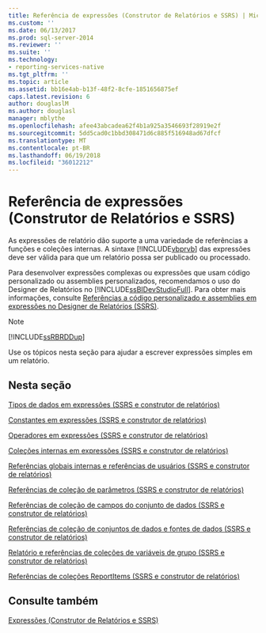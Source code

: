 ```yaml
---
title: Referência de expressões (Construtor de Relatórios e SSRS) | Microsoft Docs
ms.custom: ''
ms.date: 06/13/2017
ms.prod: sql-server-2014
ms.reviewer: ''
ms.suite: ''
ms.technology:
- reporting-services-native
ms.tgt_pltfrm: ''
ms.topic: article
ms.assetid: bb16e4ab-b13f-48f2-8cfe-1851656875ef
caps.latest.revision: 6
author: douglaslM
ms.author: douglasl
manager: mblythe
ms.openlocfilehash: afee43abcadea62f4b1a925a3546693f28919e2f
ms.sourcegitcommit: 5dd5cad0c1bbd308471d6c885f516948ad67dfcf
ms.translationtype: MT
ms.contentlocale: pt-BR
ms.lasthandoff: 06/19/2018
ms.locfileid: "36012212"
---
```

# <a name="expression-reference-report-builder-and-ssrs"></a>Referência de expressões (Construtor de Relatórios e SSRS)
  As expressões de relatório dão suporte a uma variedade de referências a funções e coleções internas. A sintaxe [!INCLUDE[vbprvb](../../includes/vbprvb-md.md)] das expressões deve ser válida para que um relatório possa ser publicado ou processado.  
  
 Para desenvolver expressões complexas ou expressões que usam código personalizado ou assemblies personalizados, recomendamos o uso do Designer de Relatórios no [!INCLUDE[ssBIDevStudioFull](../../includes/ssbidevstudiofull-md.md)]. Para obter mais informações, consulte [Referências a código personalizado e assemblies em expressões no Designer de Relatórios &#40;SSRS&#41;](custom-code-and-assembly-references-in-expressions-in-report-designer-ssrs.md).  
  
> [!NOTE]  
>  [!INCLUDE[ssRBRDDup](../../includes/ssrbrddup-md.md)]  
  
 Use os tópicos nesta seção para ajudar a escrever expressões simples em um relatório.  
  
## <a name="in-this-section"></a>Nesta seção  
 [Tipos de dados em expressões &#40;SSRS e construtor de relatórios&#41;](expressions-report-builder-and-ssrs.md)  
  
 [Constantes em expressões &#40;SSRS e construtor de relatórios&#41;](constants-in-expressions-report-builder-and-ssrs.md)  
  
 [Operadores em expressões &#40;SSRS e construtor de relatórios&#41;](operators-in-expressions-report-builder-and-ssrs.md)  
  
 [Coleções internas em expressões &#40;SSRS e construtor de relatórios&#41;](built-in-collections-in-expressions-report-builder.md)  
  
 [Referências globais internas e referências de usuários &#40;SSRS e construtor de relatórios&#41;](built-in-collections-built-in-globals-and-users-references-report-builder.md)  
  
 [Referências de coleção de parâmetros &#40;SSRS e construtor de relatórios&#41;](built-in-collections-parameters-collection-references-report-builder.md)  
  
 [Referências de coleção de campos do conjunto de dados &#40;SSRS e construtor de relatórios&#41;](built-in-collections-dataset-fields-collection-references-report-builder.md)  
  
 [Referências de coleção de conjuntos de dados e fontes de dados &#40;SSRS e construtor de relatórios&#41;](built-in-collections-datasources-and-datasets-references-report-builder.md)  
  
 [Relatório e referências de coleções de variáveis de grupo &#40;SSRS e construtor de relatórios&#41;](built-in-collections-report-and-group-variables-references-report-builder.md)  
  
 [Referências de coleções ReportItems &#40;SSRS e construtor de relatórios&#41;](built-in-collections-reportitems-collection-references-report-builder.md)  
  
## <a name="see-also"></a>Consulte também  
 [Expressões &#40;Construtor de Relatórios e SSRS&#41;](expressions-report-builder-and-ssrs.md)  
  
  